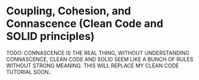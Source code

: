 # Coupling, Cohesion, and Connascence (Clean Code and SOLID principles)

TODO: CONNASCENCE IS THE REAL THING, WITHOUT UNDERSTANDING CONNASCENCE, CLEAN CODE AND SOLID SEEM LIKE A BUNCH OF RULES WITHOUT STRONG MEANING. THIS WILL REPLACE MY CLEAN CODE TUTORIAL SOON..
